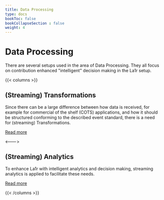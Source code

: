 ```yaml
---
title: Data Processing
type: docs
bookToc: false
bookCollapseSection : false
weight: 4
---
```

# Data Processing
There are several setups used in the area of Data Processing.
They all focus on contribution enhanced "intelligent" decision making in the La1r setup.

{{< columns >}}
## (Streaming) Transformations
Since there can be a large difference between how data is received, for example for commercial of the shelf (COTS) applications, and how it should be structured conforming to the described event standard, there is a need for (streaming) Transformations.

[Read more](/docs/technical-setup/data-processing/streaming-transformations)

<--->

## (Streaming) Analytics
To enhance La1r with intelligent analytics and decision making, streaming analytics is applied to facilitate these needs.

[Read more](/docs/technical-setup/data-processing/streaming-analytics)


{{< /columns >}}